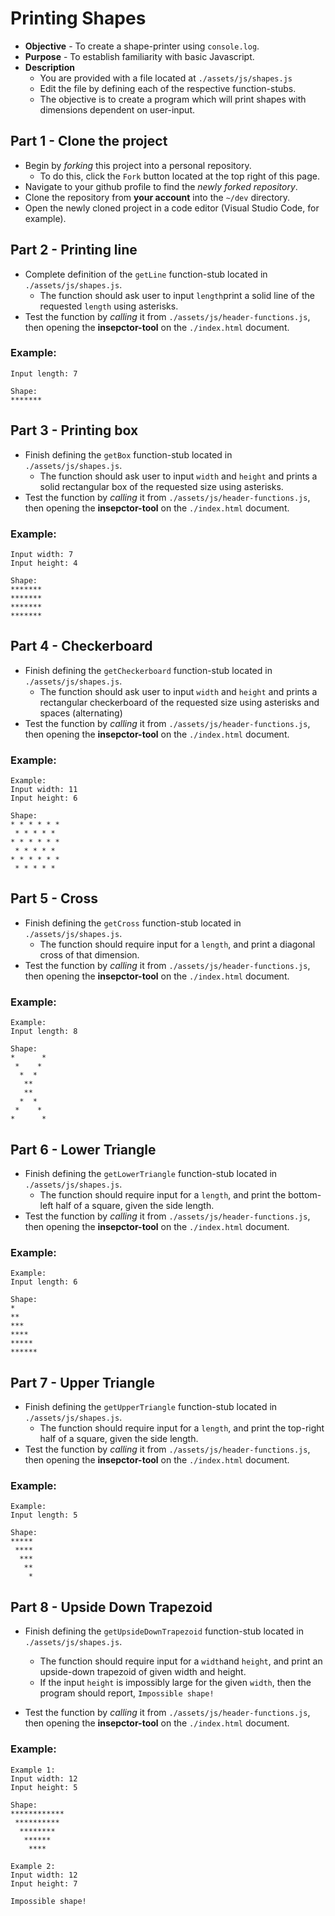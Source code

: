 # Printing Shapes

* **Objective** - To create a shape-printer using `console.log`.
* **Purpose** - To establish familiarity with basic Javascript.
* **Description**
    * You are provided with a file located at `./assets/js/shapes.js`
    * Edit the file by defining each of the respective function-stubs.
    * The objective is to create a program which will print shapes with dimensions dependent on user-input.



## Part 1 - Clone the project

* Begin by _forking_ this project into a personal repository.
   * To do this, click the `Fork` button located at the top right of this page.
* Navigate to your github profile to find the _newly forked repository_.
* Clone the repository from **your account** into the `~/dev` directory.
* Open the newly cloned project in a code editor (Visual Studio Code, for example).


## Part 2 - Printing line
* Complete definition of the `getLine` function-stub located in `./assets/js/shapes.js`.
	* The function should ask user to input `length`print a solid line of the requested `length` using asterisks.
* Test the function by _calling_ it from `./assets/js/header-functions.js`, then opening the **insepctor-tool** on the `./index.html` document.

### Example:


```
Input length: 7

Shape:
*******

```




## Part 3 - Printing box
* Finish defining the `getBox` function-stub located in `./assets/js/shapes.js`.
	* The function should ask user to input `width` and `height` and prints a solid rectangular box of the requested size using asterisks.
* Test the function by _calling_ it from `./assets/js/header-functions.js`, then opening the **insepctor-tool** on the `./index.html` document.

### Example:

```
Input width: 7
Input height: 4

Shape:
*******
*******
*******
*******
```


## Part 4 - Checkerboard
* Finish defining the `getCheckerboard` function-stub located in `./assets/js/shapes.js`.
	* The function should ask user to input `width` and `height` and prints a rectangular checkerboard of the requested size using asterisks and spaces (alternating)
* Test the function by _calling_ it from `./assets/js/header-functions.js`, then opening the **insepctor-tool** on the `./index.html` document.

### Example:

```
Example:
Input width: 11
Input height: 6

Shape:
* * * * * *
 * * * * * 
* * * * * *
 * * * * *
* * * * * *
 * * * * *
```












## Part 5 - Cross
* Finish defining the `getCross` function-stub located in `./assets/js/shapes.js`.
	* The function should require input for a `length`, and print a diagonal cross of that dimension.
* Test the function by _calling_ it from `./assets/js/header-functions.js`, then opening the **insepctor-tool** on the `./index.html` document.

### Example:

```
Example:
Input length: 8

Shape:
*      *
 *    *
  *  *
   **
   **
  *  *
 *    *
*      *
```







## Part 6 - Lower Triangle
* Finish defining the `getLowerTriangle` function-stub located in `./assets/js/shapes.js`.
	* The function should require input for a `length`, and print the bottom-left half of a square, given the side length.
* Test the function by _calling_ it from `./assets/js/header-functions.js`, then opening the **insepctor-tool** on the `./index.html` document.

### Example:

```
Example:
Input length: 6

Shape:
*
**
***
****
*****
******
```






## Part 7 - Upper Triangle
* Finish defining the `getUpperTriangle` function-stub located in `./assets/js/shapes.js`.
	* The function should require input for a `length`, and print the top-right half of a square, given the side length.
* Test the function by _calling_ it from `./assets/js/header-functions.js`, then opening the **insepctor-tool** on the `./index.html` document.

### Example:

```
Example:
Input length: 5

Shape:
*****
 ****
  ***
   **
    *
```







## Part 8 - Upside Down Trapezoid
* Finish defining the `getUpsideDownTrapezoid` function-stub located in `./assets/js/shapes.js`.
	* The function should require input for a `width`and `height`, and print an upside-down trapezoid of given width and height.
	* If the input `height` is impossibly large for the given `width`, then the program should report, `Impossible shape!`

* Test the function by _calling_ it from `./assets/js/header-functions.js`, then opening the **insepctor-tool** on the `./index.html` document.

### Example:

```
Example 1:
Input width: 12
Input height: 5

Shape:
************
 **********
  ********
   ******
    ****
```


```
Example 2:
Input width: 12
Input height: 7

Impossible shape!

```





